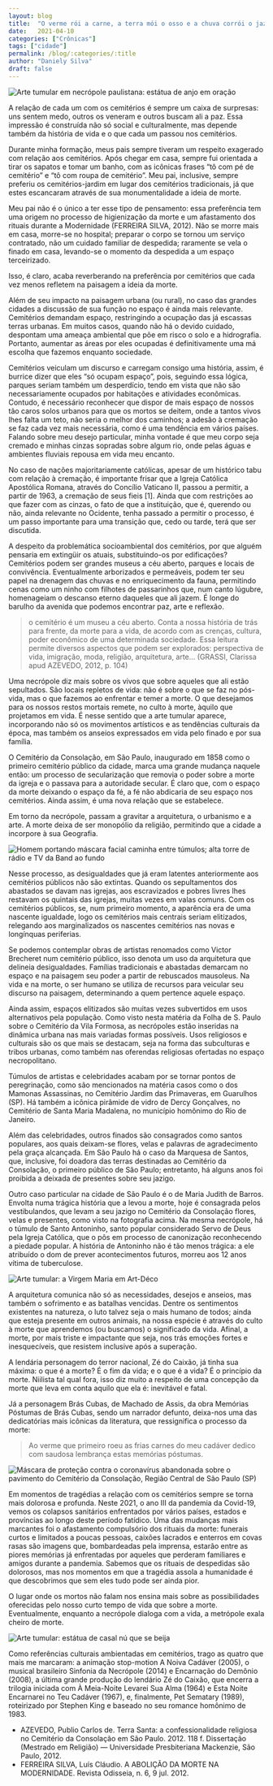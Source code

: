 ```yaml
---
layout: blog
title:  "O verme rói a carne, a terra mói o osso e a chuva corrói o jazigo"
date:   2021-04-10
categories: ["Crônicas"]
tags: ["cidade"]
permalink: /blog/:categories/:title
author: "Daniely Silva"
draft: false
---
```

![Arte tumular em necrópole paulistana: estátua de anjo em oração](/img/blog/necropole1.jpg "A oração do arcanjo")

A relação de cada um com os cemitérios é sempre um caixa de surpresas: uns sentem medo, outros os veneram e outros buscam ali a paz. Essa impressão é construída não só social e culturalmente, mas depende também da história de vida e o que cada um passou nos cemitérios.

Durante minha formação, meus pais sempre tiveram um respeito exagerado com relação aos cemitérios. Após chegar em casa, sempre fui orientada a tirar os sapatos e tomar um banho, com as icônicas frases “tô com pé de cemitério” e “tô com roupa de cemitério”. Meu pai, inclusive, sempre preferiu os cemitérios-jardim em lugar dos cemitérios tradicionais, já que estes escancaram através de sua monumentalidade a ideia de morte.

Meu pai não é o único a ter esse tipo de pensamento: essa preferência tem uma origem no processo de higienização da morte e um afastamento dos rituais durante a Modernidade (FERREIRA SILVA, 2012). Não se morre mais em casa, morre-se no hospital; preparar o corpo se tornou um serviço contratado, não um cuidado familiar de despedida; raramente se vela o finado em casa, levando-se o momento da despedida a um espaço terceirizado.

Isso, é claro, acaba reverberando na preferência por cemitérios que cada vez menos refletem na paisagem a ideia da morte.

Além de seu impacto na paisagem urbana (ou rural), no caso das grandes cidades a discussão de sua função no espaço é ainda mais relevante. Cemitérios demandam espaço, restringindo a ocupação das já escassas terras urbanas. Em muitos casos, quando não há o devido cuidado, despontam uma ameaça ambiental que põe em risco o solo e a hidrografia. Portanto, aumentar as áreas por eles ocupadas é definitivamente uma má escolha que fazemos enquanto sociedade.

Cemitérios veiculam um discurso e carregam consigo uma história, assim, é burrice dizer que eles “só ocupam espaço”, pois, seguindo essa lógica, parques seriam também um desperdício, tendo em vista que não são necessariamente ocupados por habitações e atividades econômicas. Contudo, é necessário reconhecer que dispor de mais espaço de nossos tão caros solos urbanos para que os mortos se deitem, onde a tantos vivos lhes falta um teto, não seria o melhor dos caminhos; a adesão à cremação se faz cada vez mais necessária, como é uma tendência em vários países. Falando sobre meu desejo particular, minha vontade é que meu corpo seja cremado e minhas cinzas sopradas sobre algum rio, onde pelas águas e ambientes fluviais repousa em vida meu encanto.

No caso de nações majoritariamente católicas, apesar de um histórico tabu com relação à cremação, é importante frisar que a Igreja Católica Apostólica Romana, através do Concílio Vaticano II, passou a permitir, a partir de 1963, a cremação de seus fieis [1]. Ainda que com restrições ao que fazer com as cinzas, o fato de que a instituição, que é, querendo ou não, ainda relevante no Ocidente, tenha passado a permitir o processo, é um passo importante para uma transição que, cedo ou tarde, terá que ser discutida.

A despeito da problemática socioambiental dos cemitérios, por que alguém pensaria em extingüir os atuais, substituindo-os por edificações? Cemitérios podem ser grandes museus a céu aberto, parques e locais de convivência. Eventualmente arborizados e permeáveis, podem ter seu papel na drenagem das chuvas e no enriquecimento da fauna, permitindo cenas como um ninho com filhotes de passarinhos que, num canto lúgubre, homenageiam o descanso eterno daqueles que ali jazem. É longe do barulho da avenida que podemos encontrar paz, arte e reflexão.

>o cemitério é um museu a céu aberto. Conta a nossa história de trás para frente, da morte para a vida, de acordo com as crenças, cultura, poder econômico de uma determinada sociedade. Essa leitura permite diversos aspectos que podem ser explorados: perspectiva de vida, imigração, moda, religião, arquitetura, arte… (GRASSI, Clarissa apud AZEVEDO, 2012, p. 104)

Uma necrópole diz mais sobre os vivos que sobre aqueles que ali estão sepultados. São locais repletos de vida: não é sobre o que se faz no pós-vida, mas o que fazemos ao enfrentar e temer a morte. O que desejamos para os nossos restos mortais remete, no culto à morte, àquilo que projetamos em vida. É nesse sentido que a arte tumular aparece, incorporando não só os movimentos artísticos e as tendências culturais da época, mas também os anseios expressados em vida pelo finado e por sua família.

O Cemitério da Consolação, em São Paulo, inaugurado em 1858 como o primeiro cemitério público da cidade, marca uma grande mudança naquele então: um processo de secularização que removia o poder sobre a morte da igreja e o passava para a autoridade secular. É claro que, com o espaço da morte deixando o espaço da fé, a fé não abdicaria de seu espaço nos cemitérios. Ainda assim, é uma nova relação que se estabelece.

Em torno da necrópole, passam a gravitar a arquitetura, o urbanismo e a arte. A morte deixa de ser monopólio da religião, permitindo que a cidade a incorpore à sua Geografia.

![Homem portando máscara facial caminha entre túmulos; alta torre de rádio e TV da Band ao fundo](/img/blog/necropole2.jpg "A lúgubre paisagem da Necrópole conversa com a paisagem da Metrópole")

Nesse processo, as desigualdades que já eram latentes anteriormente aos cemitérios públicos não são extintas. Quando os sepultamentos dos abastados se davam nas igrejas, aos escravizados e pobres livres lhes restavam os quintais das igrejas, muitas vezes em valas comuns. Com os cemitérios públicos, se, num primeiro momento, a aparência era de uma nascente igualdade, logo os cemitérios mais centrais seriam elitizados, relegando aos marginalizados os nascentes cemitérios nas novas e longínquas periferias.

Se podemos contemplar obras de artistas renomados como Victor Brecheret num cemitério público, isso denota um uso da arquitetura que delineia desigualdades. Famílias tradicionais e abastadas demarcam no espaço e na paisagem seu poder a partir de rebuscados mausoleus. Na vida e na morte, o ser humano se utiliza de recursos para veicular seu discurso na paisagem, determinando a quem pertence aquele espaço.

Ainda assim, espaços elitizados são muitas vezes subvertidos em usos alternativos pela população. Como visto nesta matéria da Folha de S. Paulo sobre o Cemitério da Vila Formosa, as necrópoles estão inseridas na dinâmica urbana nas mais variadas formas possíveis. Usos religiosos e culturais são os que mais se destacam, seja na forma das subculturas e tribos urbanas, como também nas oferendas religiosas ofertadas no espaço necropolitano.

Túmulos de artistas e celebridades acabam por se tornar pontos de peregrinação, como são mencionados na matéria casos como o dos Mamonas Assassinas, no Cemitério Jardim das Primaveras, em Guarulhos (SP). Há também a icônica pirâmide de vidro de Dercy Gonçalves, no Cemitério de Santa Maria Madalena, no município homônimo do Rio de Janeiro.

Além das celebridades, outros finados são consagrados como santos populares, aos quais deixam-se flores, velas e palavras de agradecimento pela graça alcançada. Em São Paulo há o caso da Marquesa de Santos, que, inclusive, foi doadora das terras destinadas ao Cemitério da Consolação, o primeiro público de São Paulo; entretanto, há alguns anos foi proibida a deixada de presentes sobre seu jazigo.

Outro caso particular na cidade de São Paulo é o de Maria Judith de Barros. Envolta numa trágica história que a levou a morte, hoje é consagrada pelos vestibulandos, que levam a seu jazigo no Cemitério da Consolação flores, velas e presentes, como visto na fotografia acima. Na mesma necrópole, há o túmulo de Santo Antoninho, santo popular considerado Servo de Deus pela Igreja Católica, que o pôs em processo de canonização reconhecendo a piedade popular. A história de Antoninho não é tão menos trágica: a ele atribuído o dom de prever acontecimentos futuros, morreu aos 12 anos vítima de tuberculose.

![Arte tumular: a Virgem Maria em Art-Déco](/img/blog/necropole3.jpg "Nossa Senhora lúgubre")

A arquitetura comunica não só as necessidades, desejos e anseios, mas também o sofrimento e as batalhas vencidas. Dentre os sentimentos existentes na natureza, o luto talvez seja o mais humano de todos; ainda que esteja presente em outros animais, na nossa espécie é através do culto à morte que aprendemos (ou buscamos) o significado da vida. Afinal, a morte, por mais triste e impactante que seja, nos trás emoções fortes e inesquecíveis, que resistem inclusive após a superação.

A lendária personagem do terror nacional, Zé do Caixão, já tinha sua máxima: o que é a morte? É o fim da vida; e o que é a vida? É o princípio da morte. Niilista tal qual fora, isso diz muito a respeito de uma concepção da morte que leva em conta aquilo que ela é: inevitável e fatal.

Já a personagem Brás Cubas, de Machado de Assis, da obra Memórias Póstumas de Brás Cubas, sendo um narrador defunto, deixa-nos uma das dedicatórias mais icônicas da literatura, que ressignifica o processo da morte:

>Ao verme que primeiro roeu as frias carnes do meu cadáver dedico com saudosa lembrança estas memórias póstumas.

![Máscara de proteção contra o coronavírus abandonada sobre o pavimento do Cemitério da Consolação, Região Central de São Paulo (SP)](/img/blog/necropole4.jpg "A proteção entre a morte")

Em momentos de tragédias a relação com os cemitérios sempre se torna mais dolorosa e profunda. Neste 2021, o ano III da pandemia da Covid-19, vemos os colapsos sanitários enfrentados por vários países, estados e províncias ao longo deste período fatídico. Uma das mudanças mais marcantes foi o afastamento compulsório dos rituais da morte: funerais curtos e limitados a poucas pessoas, caixões lacrados e enterros em covas rasas são imagens que, bombardeadas pela imprensa, estarão entre as piores memórias já enfrentadas por aqueles que perderam familiares e amigos durante a pandemia. Sabemos que os rituais de despedidas são dolorosos, mas nos momentos em que a tragédia assola a humanidade é que descobrimos que sem eles tudo pode ser ainda pior.

O lugar onde os mortos não falam nos ensina mais sobre as possibilidades oferecidas pelo nosso curto tempo de vida que sobre a morte. Eventualmente, enquanto a necrópole dialoga com a vida, a metrópole exala cheiro de morte.

![Arte tumular: estátua de casal nú que se beija](/img/blog/necropole6.jpg "Famosa obra de arte tumular do Cemitério da Consolação")

Como referências culturais ambientadas em cemitérios, trago as quatro que mais me marcaram: a animação stop-motion A Noiva Cadáver (2005), o musical brasileiro Sinfonia da Necrópole (2014) e Encarnação do Demônio (2008), a última grande produção do lendário Zé do Caixão, que encerra a trilogia iniciada com À Meia-Noite Levarei Sua Alma (1964) e Esta Noite Encarnarei no Teu Cadáver (1967), e, finalmente, Pet Sematary (1989), roteirizado por Stephen King e baseado no seu romance homônimo de 1983.

* AZEVEDO, Publio Carlos de. Terra Santa: a confessionalidade religiosa no Cemitério da Consolação em São Paulo. 2012. 118 f. Dissertação (Mestrado em Religião) — Universidade Presbiteriana Mackenzie, São Paulo, 2012.
* FERREIRA SILVA, Luís Cláudio. A ABOLIÇÃO DA MORTE NA MODERNIDADE. Revista Odisseia, n. 6, 9 jul. 2012.
